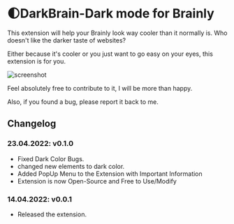 # 🌓DarkBrain-Dark mode for Brainly
This extension will help your Brainly look way cooler than it normally is.
Who doesn't like the darker taste of websites?

Either because it's cooler or you just want to go easy on your eyes, this extension is for you.

![screenshot](https://is5-ssl.mzstatic.com/image/thumb/Purple122/v4/86/20/a4/8620a429-98f8-6c5e-b599-a8fa18ab6cdc/BrainlyAppIcon-0-0-1x_U007emarketing-0-0-0-6-0-0-sRGB-0-0-0-GLES2_U002c0-512MB-85-220-0-0.png/1200x630wa.png)

Feel absolutely free to contribute to it, I will be more than happy.

Also, if you found a bug, please report it back to me.

## Changelog
### 23.04.2022: v0.1.0
- Fixed Dark Color Bugs.
- changed new elements to dark color.
- Added PopUp Menu to the Extension with Important Information
- Extension is now Open-Source and Free to Use/Modify  
### 14.04.2022: v0.0.1
- Released the extension.
